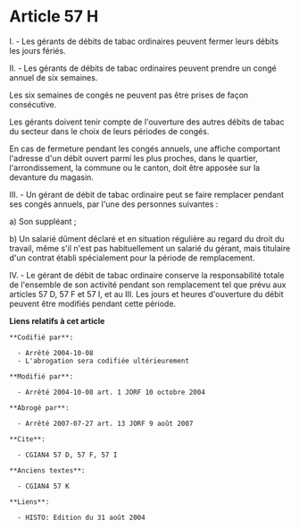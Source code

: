 # Article 57 H

I. - Les gérants de débits de tabac ordinaires peuvent fermer leurs débits les jours fériés.

II. - Les gérants de débits de tabac ordinaires peuvent prendre un congé annuel de six semaines.

Les six semaines de congés ne peuvent pas être prises de façon consécutive.

Les gérants doivent tenir compte de l'ouverture des autres débits de tabac du secteur dans le choix de leurs périodes de
congés.

En cas de fermeture pendant les congés annuels, une affiche comportant l'adresse d'un débit ouvert parmi les plus proches,
dans le quartier, l'arrondissement, la commune ou le canton, doit être apposée sur la devanture du magasin.

III. - Un gérant de débit de tabac ordinaire peut se faire remplacer pendant ses congés annuels, par l'une des personnes
suivantes :

a) Son suppléant ;

b) Un salarié dûment déclaré et en situation régulière au regard du droit du travail, même s'il n'est pas habituellement un
salarié du gérant, mais titulaire d'un contrat établi spécialement pour la période de remplacement.

IV. - Le gérant de débit de tabac ordinaire conserve la responsabilité totale de l'ensemble de son activité pendant son
remplacement tel que prévu aux articles 57 D, 57 F et 57 I, et au III. Les jours et heures d'ouverture du débit peuvent être
modifiés pendant cette période.

**Liens relatifs à cet article**

	**Codifié par**:

	  - Arrêté 2004-10-08
	  - L'abrogation sera codifiée ultérieurement

	**Modifié par**:

	  - Arrêté 2004-10-08 art. 1 JORF 10 octobre 2004

	**Abrogé par**:

	  - Arrêté 2007-07-27 art. 13 JORF 9 août 2007

	**Cite**:

	  - CGIAN4 57 D, 57 F, 57 I

	**Anciens textes**:

	  - CGIAN4 57 K

	**Liens**:

	  - HISTO: Edition du 31 août 2004
